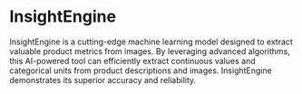 # InsightEngine
InsightEngine is a cutting-edge machine learning model designed to extract valuable product metrics from images. By leveraging advanced algorithms, this AI-powered tool can efficiently extract continuous values and categorical units from product descriptions and images. InsightEngine demonstrates its superior accuracy and reliability.

